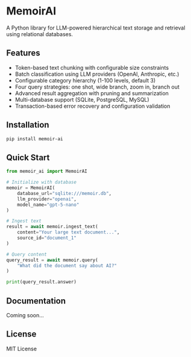 # MemoirAI

A Python library for LLM-powered hierarchical text storage and retrieval using relational databases.

## Features

- Token-based text chunking with configurable size constraints
- Batch classification using LLM providers (OpenAI, Anthropic, etc.)
- Configurable category hierarchy (1-100 levels, default 3)
- Four query strategies: one shot, wide branch, zoom in, branch out
- Advanced result aggregation with pruning and summarization
- Multi-database support (SQLite, PostgreSQL, MySQL)
- Transaction-based error recovery and configuration validation

## Installation

```bash
pip install memoir-ai
```

## Quick Start

```python
from memoir_ai import MemoirAI

# Initialize with database
memoir = MemoirAI(
    database_url="sqlite:///memoir.db",
    llm_provider="openai",
    model_name="gpt-5-nano"
)

# Ingest text
result = await memoir.ingest_text(
    content="Your large text document...",
    source_id="document_1"
)

# Query content
query_result = await memoir.query(
    "What did the document say about AI?"
)

print(query_result.answer)
```

## Documentation

Coming soon...

## License

MIT License
